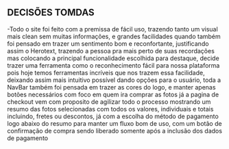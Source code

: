 ## DECISÕES TOMDAS 

-Todo o site foi feito com a premissa de fácil uso, trazendo tanto um visual mais clean sem muitas informações, e grandes facilidades
quando também foi pensado em trazer um sentimento bom e reconfortante, justificando assim o Herotext, trazendo a pessoa pra mais perto 
de suas recordações mas colocando a principal funcionalidade escolhida para destaque, decide trazer uma ferramenta como o reconhecimento
fácil para nossa plataforma pois hoje temos ferramentas incríveis que nos trazem essa facilidade, deixando assim mais intuitivo possível
dando opções para o usuário, toda a NavBar também foi pensada em trazer as cores do logo, e manter apenas botões necessários
com foco em quem ira comprar as fotos já a pagina de checkout vem com proposito de agilizar todo o processo mostrando um resumo das fotos selecionadas
com todos os valores, individuais e totais incluindo, fretes ou descontos, já com a escolha do método de pagamento logo abaixo do resumo
para manter um fluxo bom de uso, com um botão de confirmação de compra sendo liberado somente após a inclusão dos dados de pagamento
